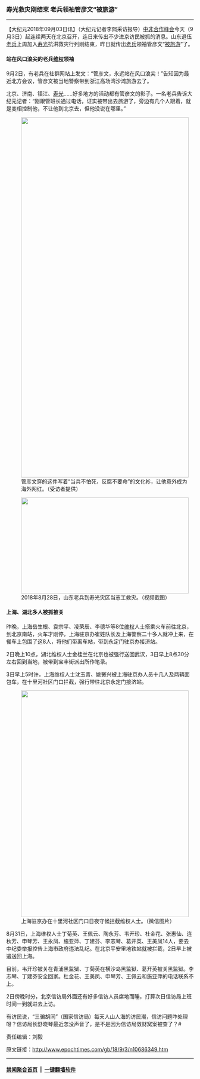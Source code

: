 ### 寿光救灾刚结束 老兵领袖管彦文“被旅游”
------------------------

<p>【大纪元2018年09月03日讯】（大纪元记者李熙采访报导）<a href="http://www.epochtimes.com/gb/tag/%E4%B8%AD%E9%9D%9E%E5%90%88%E4%BD%9C%E5%B3%B0%E4%BC%9A.html">中非合作峰会</a>今天（9月3日）起连续两天在北京召开，连日来传出不少进京访民被抓的消息。山东退伍<a href="http://www.epochtimes.com/gb/tag/%E8%80%81%E5%85%B5.html">老兵</a>上周加入<a href="http://www.epochtimes.com/gb/tag/%E5%AF%BF%E5%85%89.html">寿光</a>抗洪救灾行列刚结束，昨日就传出<a href="http://www.epochtimes.com/gb/tag/%E8%80%81%E5%85%B5.html">老兵</a>领袖管彦文“<a href="http://www.epochtimes.com/gb/tag/%E8%A2%AB%E6%97%85%E6%B8%B8.html">被旅游</a>”了。</p>
<h4>站在风口浪尖的老兵<a href="http://www.epochtimes.com/gb/tag/%E7%BB%B4%E6%9D%83.html">维权</a>领袖</h4>
<p>9月2日，有老兵在社群网站上发文：“管彦文，永远站在风口浪尖！”告知因为最近北方会议，管彦文被当地警察带到浙江高场湾沙滩旅游去了。</p>
<p>北京、济南、镇江、<a href="http://www.epochtimes.com/gb/tag/%E5%AF%BF%E5%85%89.html">寿光</a>……好多地方的活动都有管彦文的影子。一名老兵告诉大纪元记者：“刚跟管班长通过电话，证实被带出去旅游了，旁边有几个人跟着，就是变相控制他，不让他到北京去，但他没说在哪里。”</p>
<figure id="attachment_10686442" style="width: 450px" class="wp-caption aligncenter"><a href="http://i.epochtimes.com/assets/uploads/2018/09/S__6209574-450x965.jpg"><img class="size-medium wp-image-10686442" src="http://i.epochtimes.com/assets/uploads/2018/09/S__6209574-450x965-450x965.jpg" alt="" width="450" height="965" /></a><figcaption class="wp-caption-text">管彦文穿的这件写着“当兵不怕死，反腐不要命”的文化衫，让他意外成为海外网红。（受访者提供）</figcaption></figure>
<figure id="attachment_10686451" style="width: 450px" class="wp-caption aligncenter"><a href="http://i.epochtimes.com/assets/uploads/2018/09/2-12.jpg"><img class="size-medium wp-image-10686451" src="http://i.epochtimes.com/assets/uploads/2018/09/2-12-450x257.jpg" alt="" width="450" height="257" /></a><figcaption class="wp-caption-text">2018年8月28日，山东老兵到寿光灾区当志工救灾。（视频截图）</figcaption></figure>
<h4>上海、湖北多人被抓被关</h4>
<p>昨晚，上海岳生根、袁宗平、凌荣辰、李德华等8位<a href="http://www.epochtimes.com/gb/tag/%E7%BB%B4%E6%9D%83.html">维权</a>人士搭乘火车前往北京，到北京南站，火车才刚停，上海驻京办崔姓队长及上海警察二十多人就冲上来，在餐车上包围了这8人，将他们带离车站，带到永定门驻京办接济站。</p>
<p>2日晚上10点，湖北维权人士金桂兰在北京也被强行送回武汉，3日早上8点30分左右回到当地，被带到宝丰街派出所作笔录。</p>
<p>3日早上5时许，上海维权人士沈玉青、姚黉兴被上海驻京办人员十几人及两辆面包车，在十里河社区门口拦截，强行带往北京永定门接济站。</p>
<figure id="attachment_10686424" style="width: 450px" class="wp-caption aligncenter"><a href="http://i.epochtimes.com/assets/uploads/2018/09/S__6930452.jpg"><img class="size-medium wp-image-10686424" src="http://i.epochtimes.com/assets/uploads/2018/09/S__6930452-450x607.jpg" alt="" width="450" height="607" /></a><figcaption class="wp-caption-text">上海驻京办在十里河社区门口日夜守候拦截维权人士。（微信图片）</figcaption></figure>
<p>8月31日，上海维权人士丁菊英、王佩云、陶永芳、韦开珍、杜金花、张惠仙、连秋芳、申琴芳、王永凤、施亚萍、丁建芬、李志琴、葛开英、王美凤14人，要去中纪委举报控告上海市政府违法乱纪。在北京平安里地铁站就被拦截，2日早上被遣送回上海。</p>
<p>目前，韦开珍被关在青浦黑监狱、丁菊英在横沙岛黑监狱、葛开英被关黑监狱。李志琴、丁建芬安全回家。杜金花、王美凤、申琴芳、王佩云和施亚萍的电话联系不上。</p>
<p>2日傍晚时分，北京信访局外面还有好多信访人员席地而睡，打算次日信访局上班时间一到就进去上访。</p>
<p>有访民说，“三骗胡同”（国家信访局）每天人山人海的访民潮，信访问题咋处理呀？信访局长舒晓琴最近怎没声音了，是不是因为信访局敛财窝案被查了？#</p>
<div class="video_fit_container"><script data-ratio="100%" src="//www.youmaker.com/2018/0903/06069ad2-7fd9-4de4-4010-1b88be2d9d8b?r=16x9&amp;s=368x640&api=2&url=http%3A%2F%2Fwww.epochtimes.com%2Fgb%2F18%2F9%2F3%2Fn10686349.htm"></script></div>
<div class="video_fit_container"><script data-ratio="100%" src="//www.youmaker.com/2018/0903/9c178d18-fc6f-4b52-48fc-c1345a4d5a94?r=16x9&amp;s=368x640&api=2&url=http%3A%2F%2Fwww.epochtimes.com%2Fgb%2F18%2F9%2F3%2Fn10686349.htm"></script></div>
<p>责任编辑：刘毅</p>

原文链接：http://www.epochtimes.com/gb/18/9/3/n10686349.htm


------------------------
#### [禁闻聚合首页](https://github.com/gfw-breaker/banned-news/blob/master/README.md) &nbsp;|&nbsp;  [一键翻墙软件](https://github.com/gfw-breaker/nogfw/blob/master/README.md)